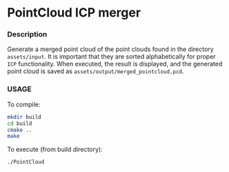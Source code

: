 # PointCloud ICP merger

### Description

Generate a merged point cloud of the point clouds found in the directory `assets/input`. It is important that they are sorted alphabetically for proper `ICP` functionality. When executed, the result is displayed, and the generated point cloud is saved as `assets/output/merged_pointcloud.pcd`.

### USAGE

To compile:

```bash
mkdir build
cd build
cmake ..
make
```

To execute (from build directory):

```bash
./PointCloud
```
